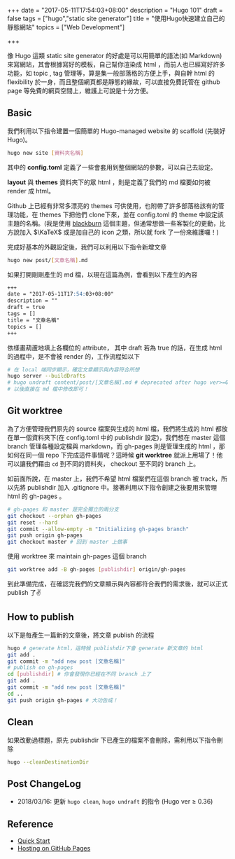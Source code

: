 +++
date = "2017-05-11T17:54:03+08:00"
description = "Hugo 101"
draft = false
tags = ["hugo","static site generator"]
title = "使用Hugo快速建立自己的靜態網站"
topics = ["Web Development"]

+++


像 Hugo 這類 static site generator 的好處是可以用簡單的語法(如 Markdown)來寫網站，其會根據寫好的模板，自己幫你渲染成 html ，而前人也已經寫好許多功能，如 topic , tag 管理等，算是集一般部落格的方便上手，與自幹 html 的 flexibility 於一身，而且整個網頁都是靜態的緣故，可以直接免費託管在 github page 等免費的網頁空間上，維護上可說是十分方便。

<!--more-->

## Basic
我們利用以下指令建置一個簡單的 Hugo-managed website 的 scaffold (先裝好 Hugo)。
```bash
hugo new site [資料夾名稱]
```
其中的 **config.toml** 定義了一些會套用到整個網站的參數，可以自己去設定。

**layout** 與 **themes** 資料夾下的眾 html ，則是定義了我們的 md 檔要如何被 render 成 html。

Github 上已經有非常多漂亮的 themes 可供使用，也附帶了許多部落格該有的管理功能，在 themes 下把他們 clone下來，並在 config.toml 的 theme 中設定該主題的名稱。(我是使用 [blackburn](https://github.com/sunprinceS/blackburn) 這個主題，但通常想做一些客製化的更動，比方說加入 $\KaTeX$ 或是加自己的 icon 之類，所以就 fork 了一份來維護囉！)

完成好基本的外觀設定後，我們可以利用以下指令新增文章
```bash
hugo new post/[文章名稱].md
```
如果打開剛剛產生的 md 檔，以現在這篇為例，會看到以下產生的內容
```markdown
+++
date = "2017-05-11T17:54:03+08:00"
description = ""
draft = true
tags = []
title = "文章名稱"
topics = []
+++
```
依樣畫葫蘆地填上各欄位的 attribute， 其中 draft 若為 true 的話，在生成 html 的過程中，是不會被 render 的，工作流程如以下

```bash
# 在 local 端同步顯示，確定文章顯示與內容符合所想
hugo server --buildDrafts
# hugo undraft content/post/[文章名稱].md # deprecated after hugo ver>=0.37
# 以後直接在 md 檔中修改即可！
```

## Git worktree
為了方便管理我們原先的 source 檔案與生成的 html 檔，我們將生成的 html 都放在單一個資料夾下(在 config.toml 中的 publishdir 設定)，我們想在 master 這個 branch 管理各種設定檔與 markdown，而 gh-pages 則是管理生成的 html ，那如何在同一個 repo 下完成這件事情呢？這時候 **git worktree** 就派上用場了！他可以讓我們藉由 ``cd`` 到不同的資料夾， checkout 至不同的 branch 上。

如前面所說，在 master 上，我們不希望 html 檔案們在這個 branch 被 track，所以先將 publishdir 加入 .gitignore 中。接著利用以下指令創建之後要用來管理 html 的 gh-pages 。
```bash
# gh-pages 和 master 是完全獨立的兩分支
git checkout --orphan gh-pages
git reset --hard
git commit --allow-empty -m "Initializing gh-pages branch"
git push origin gh-pages
git checkout master # 回到 master 上做事
```

使用 worktree 來 maintain gh-pages 這個 branch
```bash
git worktree add -B gh-pages [publishdir] origin/gh-pages
```
到此準備完成，在確認完我們的文章顯示與內容都符合我們的需求後，就可以正式 publish 了✌

## How to publish
以下是每產生一篇新的文章後，將文章 publish 的流程
```bash
hugo # generate html，這時候 publishdir下會 generate 新文章的 html
git add .
git commit -m "add new post [文章名稱]"
# publish on gh-pages
cd [publishdir] # 你會發現你已經在不同 branch 上了
git add .
git commit -m "add new post [文章名稱]"
cd ..
git push origin gh-pages # 大功告成！
```

## Clean

如果改動過標題，原先 publishdir 下已產生的檔案不會刪除，需利用以下指令刪除

```bash
hugo --cleanDestinationDir
```

## Post ChangeLog

* 2018/03/16: 更新 `hugo clean`, `hugo undraft` 的指令 (Hugo ver <span>$\geq$</span> 0.36)

## Reference
* [Quick Start](https://gohugo.io/overview/quickstart/)
* [Hosting on GitHub Pages](https://gohugo.io/tutorials/github-pages-blog/)

